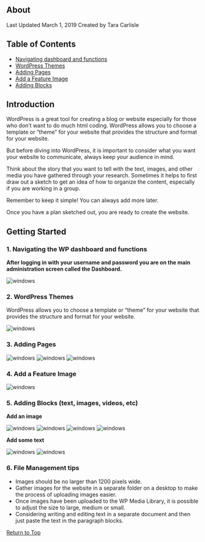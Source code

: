 ## About
Last Updated March 1, 2019
Created by Tara Carlisle


## Table of Contents
* [Navigating dashboard and functions](#1-Navigating-the-WP-dashboard-and-functions) 
* [WordPress Themes](#2-WordPress-Themes) 
* [Adding Pages](#3-Adding-Pages) 
* [Add a Feature Image](#4-Add-a-Feature-Image)
* [Adding Blocks](#5-Adding-Blocks) 

## Introduction
WordPress is a great tool for creating a blog or website especially for those who don’t want to do much html coding. WordPress allows you to choose a template or “theme” for your website that provides the structure and format for your website. 

But before diving into WordPress, it is important to consider what you want your website to communicate, always keep your audience in mind. 

Think about the story that you want to tell with the text, images, and other media you have gathered through your research. Sometimes it helps to first draw out a sketch to get an idea of how to organize the content, especially if you are working in a group. 

Remember to keep it simple! You can always add more later. 

Once you have a plan sketched out, you are ready to create the website.

## Getting Started

### 1. Navigating the WP dashboard and functions
**After logging in with your username and password you are on the main administration screen called the Dashboard.** 

<img src="images/class-dashboard.png" alt="windows" class="center"/>

### 2. WordPress Themes
WordPress allows you to choose a template or “theme” for your website that provides the structure and format for your website. 

<img src="images/class-appearance.png" alt="windows" class="center"/>

### 3. Adding Pages
<img src="images/class-addnewpage.png" alt="windows" class="center"/>


<img src="images/class-publish.png" alt="windows" class="center"/>


<img src="images/class-pages.png" alt="windows" class="center"/>

### 4. Add a Feature Image 

<img src="images/class-featureimage.png" alt="windows" class="center"/>


### 5. Adding Blocks (text, images, videos, etc)

**Add an image**

<img src="images/class-blocks.png" alt="windows" class="left"/>


<img src="images/class-addmedia.png" alt="windows" class="center"/>


<img src="images/class-media.png" alt="windows" class="center"/>


<img src="images/class-imageprops.png" alt="windows" class="center"/>


**Add some text**

<img src="images/class-addtext.png" alt="windows" class="center"/>

<img src="images/class-text.png" alt="windows" class="center"/>

### 6. File Management tips 

* Images should be no larger than 1200 pixels wide.
* Gather images for the website in a separate folder on a desktop to make the process of uploading images easier.
* Once images have been uploaded to the WP Media Library, it is possible to adjust the size to large, medium or small.
* Considering writing and editing text in a separate document and then just paste the text in the paragraph blocks.


[Return to Top](#about)

